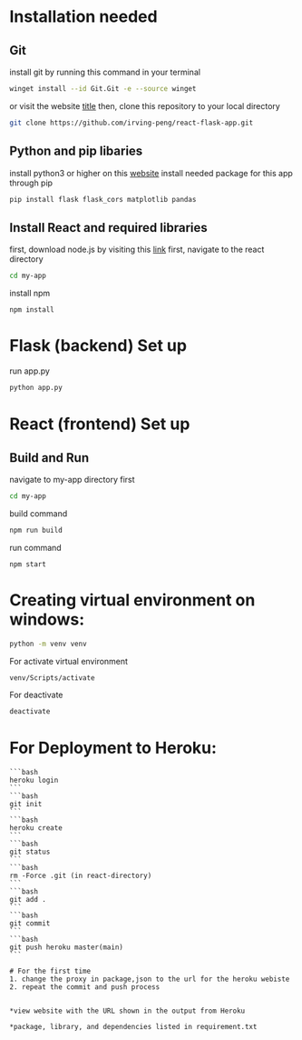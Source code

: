 # Installation needed
## Git
install git by running this command in your terminal
```bash
winget install --id Git.Git -e --source winget
```
or visit the website
[title](https://git-scm.com/download/win)
then, clone this repository to your local directory 
```bash
git clone https://github.com/irving-peng/react-flask-app.git
```
## Python and pip libaries
install python3 or higher on this [website](https://www.python.org/downloads/windows/)
install needed package for this app through pip
```bash
pip install flask flask_cors matplotlib pandas
```
## Install React and required libraries
first, download node.js by visiting this [link](https://nodejs.org/en/)
first, navigate to the react directory
```bash
cd my-app
```
install npm
```
npm install
```




# Flask (backend) Set up
run app.py 
```bash
python app.py
```

# React (frontend) Set up

## Build and Run

navigate to my-app directory first

```bash
cd my-app
```

build command

```bash
npm run build
```

run command

```
npm start
```

# Creating virtual environment on windows:
```bash
python -m venv venv
```
For activate virtual environment
```bash
venv/Scripts/activate
```
For deactivate
```bash
deactivate
```

# For Deployment to Heroku:
    
    ```bash
    heroku login
    ```
    ```bash
    git init
    ```
    ```bash
    heroku create
    ```
    ```bash
    git status
    ```
    ```bash
    rm -Force .git (in react-directory)
    ```
    ```bash
    git add .
    ```
    ```bash
    git commit
    ```
    ```bash
    git push heroku master(main)
    ```

    # For the first time    
    1. change the proxy in package,json to the url for the heroku webiste
    2. repeat the commit and push process


    *view website with the URL shown in the output from Heroku

    *package, library, and dependencies listed in requirement.txt
